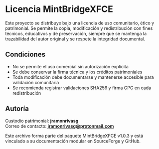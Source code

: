 # Licencia MintBridgeXFCE

Este proyecto se distribuye bajo una licencia de uso comunitario, ético y patrimonial. Se permite la copia, modificación y redistribución con fines técnicos, educativos y de preservación, siempre que se mantenga la trazabilidad del autor original y se respete la integridad documental.

## Condiciones

- No se permite el uso comercial sin autorización explícita
- Se debe conservar la firma técnica y los créditos patrimoniales
- Toda modificación debe documentarse y mantenerse accesible para validación comunitaria
- Se recomienda registrar validaciones SHA256 y firma GPG en cada redistribución

## Autoría

Custodio patrimonial: **jramonrivasg**  
Correo de contacto: **jramonrivasg@protonmail.com**

Este archivo forma parte del paquete MintBridgeXFCE v1.0.3 y está vinculado a su documentación modular en SourceForge y GitHub.
